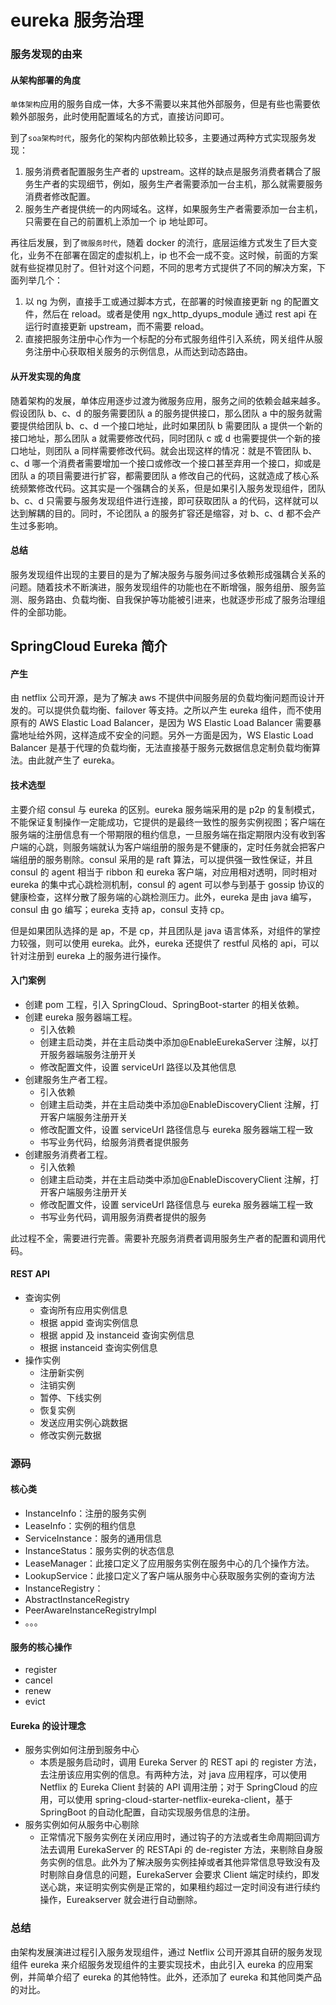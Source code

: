 # eureka 服务治理

### 服务发现的由来

#### 从架构部署的角度

`单体架构`应用的服务自成一体，大多不需要以来其他外部服务，但是有些也需要依赖外部服务，此时使用配置域名的方式，直接访问即可。

到了`soa架构时代`，服务化的架构内部依赖比较多，主要通过两种方式实现服务发现：

1. 服务消费者配置服务生产者的 upstream。这样的缺点是服务消费者耦合了服务生产者的实现细节，例如，服务生产者需要添加一台主机，那么就需要服务消费者修改配置。
2. 服务生产者提供统一的内网域名。这样，如果服务生产者需要添加一台主机，只需要在自己的前置机上添加一个 ip 地址即可。

再往后发展，到了`微服务时代`，随着 docker 的流行，底层运维方式发生了巨大变化，业务不在部署在固定的虚拟机上，ip 也不会一成不变。这时候，前面的方案就有些捉襟见肘了。但针对这个问题，不同的思考方式提供了不同的解决方案，下面列举几个：

1. 以 ng 为例，直接手工或通过脚本方式，在部署的时候直接更新 ng 的配置文件，然后在 reload。或者是使用 ngx_http_dyups_module 通过 rest api 在运行时直接更新 upstream，而不需要 reload。
2. 直接把服务注册中心作为一个标配的分布式服务组件引入系统，网关组件从服务注册中心获取相关服务的示例信息，从而达到动态路由。

#### 从开发实现的角度

随着架构的发展，单体应用逐步过渡为微服务应用，服务之间的依赖会越来越多。假设团队 b、c、d 的服务需要团队 a 的服务提供接口，那么团队 a 中的服务就需要提供给团队 b、c、d 一个接口地址，此时如果团队 b 需要团队 a 提供一个新的接口地址，那么团队 a 就需要修改代码，同时团队 c 或 d 也需要提供一个新的接口地址，则团队 a 同样需要修改代码。就会出现这样的情况：就是不管团队 b、c、d 哪一个消费者需要增加一个接口或修改一个接口甚至弃用一个接口，抑或是团队 a 的项目需要进行扩容，都需要团队 a 修改自己的代码，这就造成了核心系统频繁修改代码。这其实是一个强耦合的关系，但是如果引入服务发现组件，团队 b、c、d 只需要与服务发现组件进行连接，即可获取团队 a 的代码，这样就可以达到解耦的目的。同时，不论团队 a 的服务扩容还是缩容，对 b、c、d 都不会产生过多影响。

#### 总结

服务发现组件出现的主要目的是为了解决服务与服务间过多依赖形成强耦合关系的问题。随着技术不断演进，服务发现组件的功能也在不断增强，服务组册、服务监测、服务路由、负载均衡、自我保护等功能被引进来，也就逐步形成了服务治理组件的全部功能。

## SpringCloud Eureka 简介

#### 产生

由 netflix 公司开源，是为了解决 aws 不提供中间服务层的负载均衡问题而设计开发的。可以提供负载均衡、failover 等支持。之所以产生 eureka 组件，而不使用原有的 AWS Elastic Load Balancer，是因为 WS Elastic Load Balancer 需要暴露地址给外网，这样造成不安全的问题。另外一方面是因为，WS Elastic Load Balancer 是基于代理的负载均衡，无法直接基于服务元数据信息定制负载均衡算法。由此就产生了 eureka。

#### 技术选型

主要介绍 consul 与 eureka 的区别。eureka 服务端采用的是 p2p 的复制模式，不能保证复制操作一定能成功，它提供的是最终一致性的服务实例视图；客户端在服务端的注册信息有一个带期限的租约信息，一旦服务端在指定期限内没有收到客户端的心跳，则服务端就认为客户端组册的服务是不健康的，定时任务就会把客户端组册的服务剔除。consul 采用的是 raft 算法，可以提供强一致性保证，并且 consul 的 agent 相当于 ribbon 和 eureka 客户端，对应用相对透明，同时相对 eureka 的集中式心跳检测机制，consul 的 agent 可以参与到基于 gossip 协议的健康检查，这样分散了服务端的心跳检测压力。此外，eureka 是由 java 编写，consul 由 go 编写；eureka 支持 ap，consul 支持 cp。

但是如果团队选择的是 ap，不是 cp，并且团队是 java 语言体系，对组件的掌控力较强，则可以使用 eureka。此外，eureka 还提供了 restful 风格的 api，可以针对注册到 eureka 上的服务进行操作。

#### 入门案例

- 创建 pom 工程，引入 SpringCloud、SpringBoot-starter 的相关依赖。
- 创建 eureka 服务器端工程。
  - 引入依赖
  - 创建主启动类，并在主启动类中添加@EnableEurekaServer 注解，以打开服务器端服务注册开关
  - 修改配置文件，设置 serviceUrl 路径以及其他信息
- 创建服务生产者工程。
  - 引入依赖
  - 创建主启动类，并在主启动类中添加@EnableDiscoveryClient 注解，打开客户端服务注册开关
  - 修改配置文件，设置 serviceUrl 路径信息与 eureka 服务器端工程一致
  - 书写业务代码，给服务消费者提供服务
- 创建服务消费者工程。
  - 引入依赖
  - 创建主启动类，并在主启动类中添加@EnableDiscoveryClient 注解，打开客户端服务注册开关
  - 修改配置文件，设置 serviceUrl 路径信息与 eureka 服务器端工程一致
  - 书写业务代码，调用服务消费者提供的服务

此过程不全，需要进行完善。需要补充服务消费者调用服务生产者的配置和调用代码。

#### REST API

- 查询实例
  - 查询所有应用实例信息
  - 根据 appid 查询实例信息
  - 根据 appid 及 instanceid 查询实例信息
  - 根据 instanceid 查询实例信息
- 操作实例
  - 注册新实例
  - 注销实例
  - 暂停、下线实例
  - 恢复实例
  - 发送应用实例心跳数据
  - 修改实例元数据

### 源码

#### 核心类

- InstanceInfo：注册的服务实例
- LeaseInfo：实例的租约信息
- ServiceInstance：服务的通用信息
- InstanceStatus：服务实例的状态信息
- LeaseManager：此接口定义了应用服务实例在服务中心的几个操作方法。
- LookupService：此接口定义了客户端从服务中心获取服务实例的查询方法
- InstanceRegistry：
- AbstractInstanceRegistry
- PeerAwareInstanceRegistryImpl
- 。。。

#### 服务的核心操作

- register
- cancel
- renew
- evict

#### Eureka 的设计理念

- 服务实例如何注册到服务中心
  - 本质是服务启动时，调用 Eureka Server 的 REST api 的 register 方法，去注册该应用实例的信息。有两种方法，对 java 应用程序，可以使用 Netflix 的 Eureka Client 封装的 API 调用注册；对于 SpringCloud 的应用，可以使用 spring-cloud-starter-netflix-eureka-client，基于 SpringBoot 的自动化配置，自动实现服务信息的注册。
- 服务实例如何从服务中心剔除
  - 正常情况下服务实例在关闭应用时，通过钩子的方法或者生命周期回调方法去调用 EurekaServer 的 RESTApi 的 de-register 方法，来剔除自身服务实例的信息。此外为了解决服务实例挂掉或者其他异常信息导致没有及时剔除自身信息的问题，EurekaServer 会要求 Client 端定时续约，即发送心跳，来证明实例实例是正常的，如果租约超过一定时间没有进行续约操作，Eureakserver 就会进行自动删除。

### 总结

由架构发展演进过程引入服务发现组件，通过 Netflix 公司开源其自研的服务发现组件 eureka 来介绍服务发现组件的主要实现技术，由此引入 eureka 的应用案例，并简单介绍了 eureka 的其他特性。此外，还添加了 eureka 和其他同类产品的对比。
